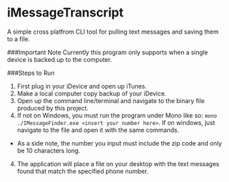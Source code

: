 # iMessageTranscript
A simple cross platfrom CLI tool for pulling text messages and saving them to a file.

###Important Note
Currently this program only supports when a single device is backed up to the computer. 

###Steps to Run
1. First plug in your iDevice and open up iTunes.
2. Make a local computer copy backup of your iDevice.
3. Open up the command line/terminal and navigate to the binary file produced by this project.
3. If not on Windows, you must run the program under Mono like so: `mono ./IMessageFinder.exe <insert your number here>`. If on windows, just navigate to the file and open it with the same commands.
 - As a side note, the number you input must include the zip code and only be 10 characters long.
 4. The application will place a file on your desktop with the text messages found that match the specified phone number.